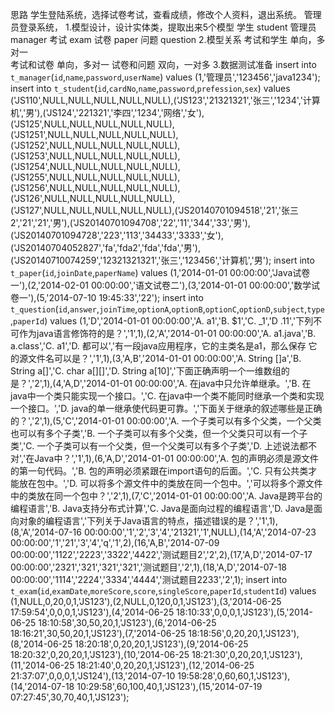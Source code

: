 思路
    学生登陆系统，选择试卷考试，查看成绩，修改个人资料，退出系统。
    管理员登录系统，
1.模型设计，设计实体类，提取出来5个模型
    学生 student  管理员 manager
    考试 exam
    试卷 paper    问题 question
2.模型关系
    考试和学生   单向，多对一    
    考试和试卷   单向，多对一
    试卷和问题   双向，一对多
3.数据测试准备
    insert  into `t_manager`(`id`,`name`,`password`,`userName`) values (1,'管理员','123456','java1234');
    insert  into `t_student`(`id`,`cardNo`,`name`,`password`,`prefession`,`sex`) values ('JS110',NULL,NULL,NULL,NULL,NULL),('JS123','21321321','张三','1234','计算机','男'),('JS124','221321','李四','1234','网络','女'),('JS125',NULL,NULL,NULL,NULL,NULL),('JS1251',NULL,NULL,NULL,NULL,NULL),('JS1252',NULL,NULL,NULL,NULL,NULL),('JS1253',NULL,NULL,NULL,NULL,NULL),('JS1254',NULL,NULL,NULL,NULL,NULL),('JS1255',NULL,NULL,NULL,NULL,NULL),('JS1256',NULL,NULL,NULL,NULL,NULL),('JS126',NULL,NULL,NULL,NULL,NULL),('JS127',NULL,NULL,NULL,NULL,NULL),('JS20140701094518','21','张三2','21','21','男'),('JS20140701094708','22','11','344','33','男'),('JS20140701094728','223','113','34433','3333','女'),('JS20140704052827','fa','fda2','fda','fda','男'),('JS20140710074259','12321321321','张三','123456','计算机','男');
    insert  into `t_paper`(`id`,`joinDate`,`paperName`) values (1,'2014-01-01 00:00:00','Java试卷一'),(2,'2014-02-01 00:00:00','语文试卷二'),(3,'2014-01-01 00:00:00','数学试卷一'),(5,'2014-07-10 19:45:33','22');
    insert  into `t_question`(`id`,`answer`,`joinTime`,`optionA`,`optionB`,`optionC`,`optionD`,`subject`,`type`,`paperId`) values (1,'D','2014-01-01 00:00:00','A. a1','B. $1','C. _1','D .11','下列不可作为java语言修饰符的是？','1',1),(2,'A','2014-01-01 00:00:00','A. a1.java','B. a.class','C. a1','D. 都可以','有一段java应用程序，它的主类名是a1，那么保存 它的源文件名可以是？','1',1),(3,'A,B','2014-01-01 00:00:00','A. String []a','B. String a[]','C. char a[][]','D. String a[10]','下面正确声明一个一维数组的是？','2',1),(4,'A,D','2014-01-01 00:00:00','A. 在java中只允许单继承。','B. 在java中一个类只能实现一个接口。','C. 在java中一个类不能同时继承一个类和实现一个接口。','D. java的单一继承使代码更可靠。','下面关于继承的叙述哪些是正确的？','2',1),(5,'C','2014-01-01 00:00:00','A. 一个子类可以有多个父类，一个父类也可以有多个子类','B. 一个子类可以有多个父类，但一个父类只可以有一个子类','C. 一个子类可以有一个父类，但一个父类可以有多个子类','D. 上述说法都不对','在Java中？','1',1),(6,'A,D','2014-01-01 00:00:00','A. 包的声明必须是源文件的第一句代码。','B. 包的声明必须紧跟在import语句的后面。','C. 只有公共类才能放在包中。','D. 可以将多个源文件中的类放在同一个包中。','可以将多个源文件中的类放在同一个包中？','2',1),(7,'C','2014-01-01 00:00:00','A. Java是跨平台的编程语言','B. Java支持分布式计算','C. Java是面向过程的编程语言','D. Java是面向对象的编程语言','下列关于Java语言的特点，描述错误的是？','1',1),(8,'A','2014-07-16 00:00:00','1','2','3','4','21321','1',NULL),(14,'A','2014-07-23 00:00:00','1','21','3','4','q','1',2),(16,'A,B','2014-07-09 00:00:00','1122','2223','3322','4422','测试题目2','2',2),(17,'A,D','2014-07-17 00:00:00','2321','321','321','321','测试题目','2',1),(18,'A,D','2014-07-18 00:00:00','1114','2224','3334','4444','测试题目2233','2',1);
    insert  into `t_exam`(`id`,`examDate`,`moreScore`,`score`,`singleScore`,`paperId`,`studentId`) values (1,NULL,0,20,0,1,'JS123'),(2,NULL,0,120,0,1,'JS123'),(3,'2014-06-25 17:59:54',0,0,0,1,'JS123'),(4,'2014-06-25 18:10:33',0,0,0,1,'JS123'),(5,'2014-06-25 18:10:58',30,50,20,1,'JS123'),(6,'2014-06-25 18:16:21',30,50,20,1,'JS123'),(7,'2014-06-25 18:18:56',0,20,20,1,'JS123'),(8,'2014-06-25 18:20:18',0,20,20,1,'JS123'),(9,'2014-06-25 18:20:32',0,20,20,1,'JS123'),(10,'2014-06-25 18:21:30',0,20,20,1,'JS123'),(11,'2014-06-25 18:21:40',0,20,20,1,'JS123'),(12,'2014-06-25 21:37:07',0,0,0,1,'JS124'),(13,'2014-07-10 19:58:28',0,60,60,1,'JS123'),(14,'2014-07-18 10:29:58',60,100,40,1,'JS123'),(15,'2014-07-19 07:27:45',30,70,40,1,'JS123');    